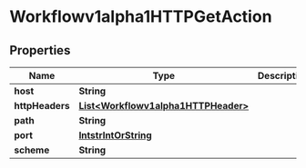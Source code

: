 

# Workflowv1alpha1HTTPGetAction

## Properties

Name | Type | Description | Notes
------------ | ------------- | ------------- | -------------
**host** | **String** |  |  [optional]
**httpHeaders** | [**List&lt;Workflowv1alpha1HTTPHeader&gt;**](Workflowv1alpha1HTTPHeader.md) |  |  [optional]
**path** | **String** |  |  [optional]
**port** | [**IntstrIntOrString**](IntstrIntOrString.md) |  |  [optional]
**scheme** | **String** |  |  [optional]



